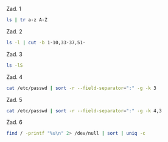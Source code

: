 Zad. 1
```sh
ls | tr a-z A-Z
```

Zad. 2
```sh
ls -l | cut -b 1-10,33-37,51-
```

Zad. 3
```sh
ls -lS
```

Zad. 4
```sh
cat /etc/passwd | sort -r --field-separator=":" -g -k 3
```

Zad. 5
```sh
cat /etc/passwd | sort -r --field-separator=":" -g -k 4,3
```

Zad. 6
```sh
find / -printf "%u\n" 2> /dev/null | sort | uniq -c
```
